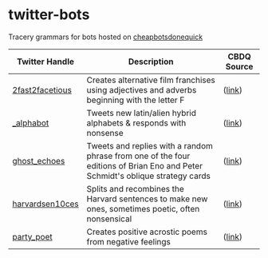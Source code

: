 # twitter-bots
Tracery grammars for bots hosted on [cheapbotsdonequick](http://cheapbotsdonequick.com)

|Twitter Handle|Description|CBDQ Source|
|---|---|---|
|[2fast2facetious](https://twitter.com/2fast2facetious)|Creates alternative film franchises using adjectives and adverbs beginning with the letter F|([link](https://cheapbotsdonequick.com/source/2fast2facetious))|
|[\_alphabot](https://twitter.com/_alphabot)|Tweets new latin/alien hybrid alphabets & responds with nonsense|([link](https://cheapbotsdonequick.com/source/_alphabot))|
|[ghost_echoes](https://twitter.com/ghost_echoes)|Tweets and replies with a random phrase from one of the four editions of Brian Eno and Peter Schmidt's oblique strategy cards|([link](https://cheapbotsdonequick.com/source/ghost_echoes))|
|[harvardsen10ces](http://twitter.com/harvardsen10ces)|Splits and recombines the Harvard sentences to make new ones, sometimes poetic, often nonsensical|([link](https://cheapbotsdonequick.com/source/harvardsen10ces))|
|[party_poet](https://twitter.com/party_poet)|Creates positive acrostic poems from negative feelings|([link](https://cheapbotsdonequick.com/source/party_poet))|
